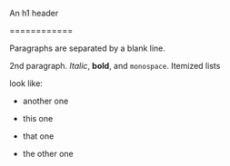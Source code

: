 An h1 header
============

Paragraphs are separated by a blank line.

2nd paragraph. *Italic*, **bold**, and `monospace`. Itemized lists
look like:

* another one
* this one
* that one
* the other one